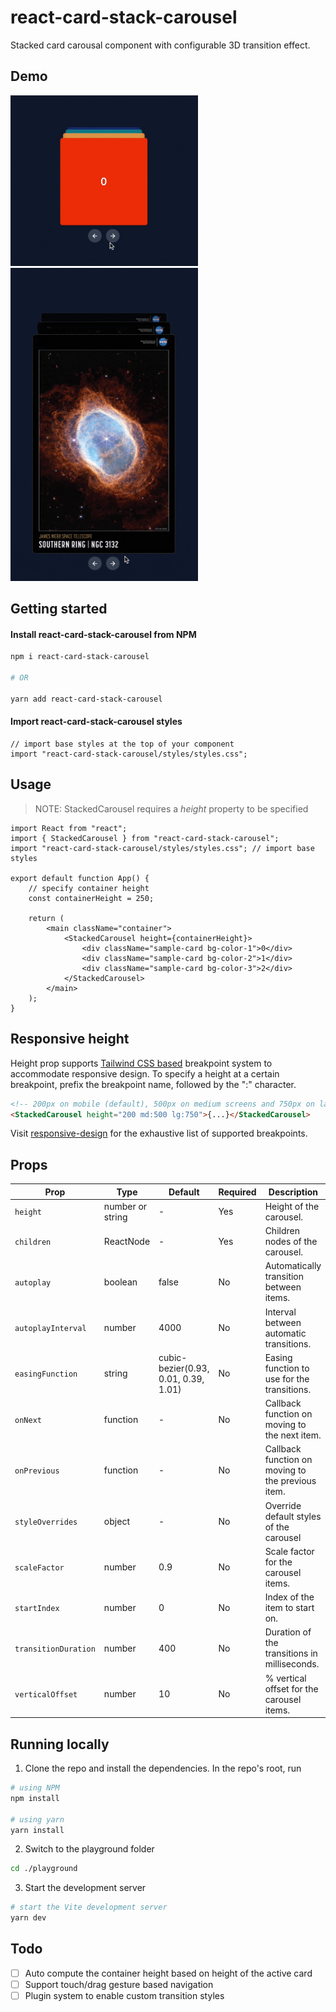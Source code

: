 # react-card-stack-carousel

Stacked card carousal component with configurable 3D transition effect.

## Demo

<img src="./demo/card-carousel.gif" width="300" />

<img src="./demo/image-carousel.gif" width="300" />

## Getting started

#### Install react-card-stack-carousel from NPM

```sh
npm i react-card-stack-carousel

# OR

yarn add react-card-stack-carousel
```

#### Import react-card-stack-carousel styles

```tsx
// import base styles at the top of your component
import "react-card-stack-carousel/styles/styles.css";
```

## Usage

> NOTE: StackedCarousel requires a _height_ property to be specified

```tsx
import React from "react";
import { StackedCarousel } from "react-card-stack-carousel";
import "react-card-stack-carousel/styles/styles.css"; // import base styles

export default function App() {
    // specify container height
    const containerHeight = 250;

    return (
        <main className="container">
            <StackedCarousel height={containerHeight}>
                <div className="sample-card bg-color-1">0</div>
                <div className="sample-card bg-color-2">1</div>
                <div className="sample-card bg-color-3">2</div>
            </StackedCarousel>
        </main>
    );
}
```

## Responsive height

Height prop supports [Tailwind CSS based](https://tailwindcss.com/docs/responsive-design) breakpoint system to accommodate responsive design.
To specify a height at a certain breakpoint, prefix the breakpoint name, followed by the ":" character.

```html
<!-- 200px on mobile (default), 500px on medium screens and 750px on large screens -->
<StackedCarousel height="200 md:500 lg:750">{...}</StackedCarousel>
```

Visit [responsive-design](https://tailwindcss.com/docs/responsive-design) for the exhaustive list of supported breakpoints.

## Props

| Prop                 | Type             | Default                              | Required | Description                                       |
| -------------------- | ---------------- | ------------------------------------ | -------- | ------------------------------------------------- |
| `height`             | number or string | -                                    | Yes      | Height of the carousel.                           |
| `children`           | ReactNode        | -                                    | Yes      | Children nodes of the carousel.                   |
| `autoplay`           | boolean          | false                                | No       | Automatically transition between items.           |
| `autoplayInterval`   | number           | 4000                                 | No       | Interval between automatic transitions.           |
| `easingFunction`     | string           | cubic-bezier(0.93, 0.01, 0.39, 1.01) | No       | Easing function to use for the transitions.       |
| `onNext`             | function         | -                                    | No       | Callback function on moving to the next item.     |
| `onPrevious`         | function         | -                                    | No       | Callback function on moving to the previous item. |
| `styleOverrides`     | object           | -                                    | No       | Override default styles of the carousel           |
| `scaleFactor`        | number           | 0.9                                  | No       | Scale factor for the carousel items.              |
| `startIndex`         | number           | 0                                    | No       | Index of the item to start on.                    |
| `transitionDuration` | number           | 400                                  | No       | Duration of the transitions in milliseconds.      |
| `verticalOffset`     | number           | 10                                   | No       | % vertical offset for the carousel items.         |

## Running locally

1. Clone the repo and install the dependencies. In the repo's root, run

```sh
# using NPM
npm install

# using yarn
yarn install
```

2. Switch to the playground folder

```sh
cd ./playground
```

3. Start the development server

```sh
# start the Vite development server
yarn dev
```

## Todo

-   [ ] Auto compute the container height based on height of the active card
-   [ ] Support touch/drag gesture based navigation
-   [ ] Plugin system to enable custom transition styles
